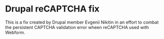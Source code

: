 # Drupal reCAPTCHA fix
This is a fix created by Drupal member Evgenii Nikitin in an effort to combat the persistent CAPTCHA validation error wheen reCAPTCHA used with Webform.
